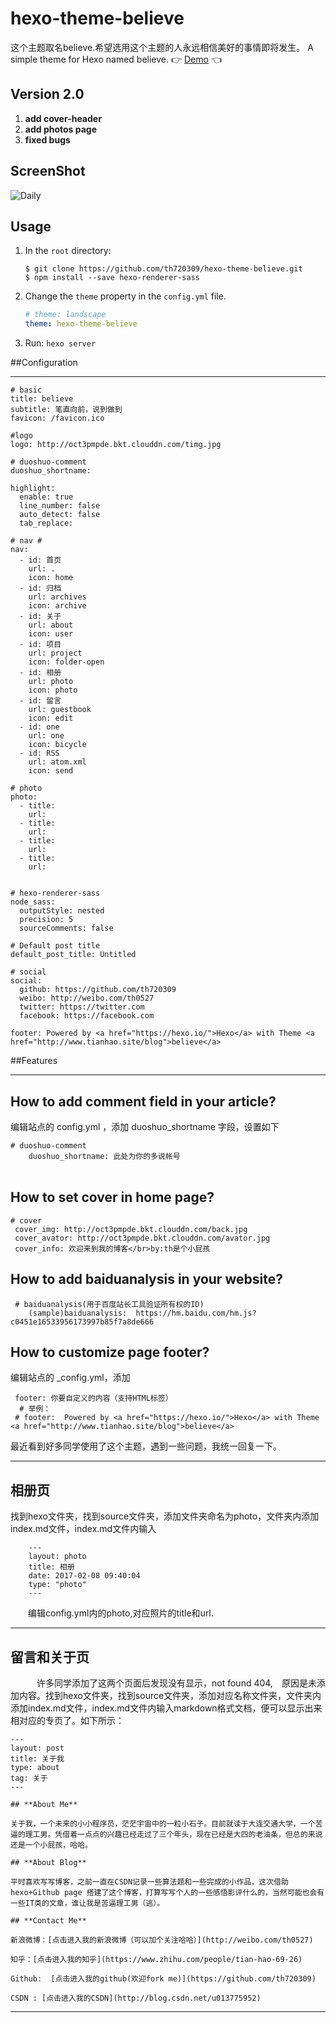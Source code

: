 # hexo-theme-believe


这个主题取名believe.希望选用这个主题的人永远相信美好的事情即将发生。
A simple theme for Hexo named believe. :point_right: [Demo](http://www.tianhao.site/blog) :point_left:

## Version 2.0 

 1. **add cover-header**
 2. **add photos page**
 3. **fixed bugs**

## ScreenShot
![Daily](http://oct3pmpde.bkt.clouddn.com/fengmian.jpg)

## Usage
1. In the `root` directory:
    ```git
    $ git clone https://github.com/th720309/hexo-theme-believe.git
    $ npm install --save hexo-renderer-sass
    ```

2. Change the `theme` property in the `config.yml` file.
    ```yml
    # theme: landscape
    theme: hexo-theme-believe
    ```

3. Run: `hexo server`


##Configuration
     


----------


```
# basic
title: believe
subtitle: 笔直向前，说到做到
favicon: /favicon.ico

#logo
logo: http://oct3pmpde.bkt.clouddn.com/timg.jpg

# duoshuo-comment
duoshuo_shortname: 

highlight:
  enable: true
  line_number: false
  auto_detect: false
  tab_replace:

# nav #
nav:
  - id: 首页
    url: .
    icon: home
  - id: 归档
    url: archives
    icon: archive
  - id: 关于
    url: about
    icon: user
  - id: 项目
    url: project
    icon: folder-open
  - id: 相册
    url: photo
    icon: photo
  - id: 留言
    url: guestbook
    icon: edit
  - id: one
    url: one
    icon: bicycle
  - id: RSS
    url: atom.xml
    icon: send
    
# photo
photo:
  - title: 
    url: 
  - title: 
    url: 
  - title: 
    url: 
  - title: 
    url: 
 

# hexo-renderer-sass
node_sass:
  outputStyle: nested
  precision: 5
  sourceComments: false

# Default post title
default_post_title: Untitled

# social
social:
  github: https://github.com/th720309
  weibo: http://weibo.com/th0527
  twitter: https://twitter.com
  facebook: https://facebook.com

footer: Powered by <a href="https://hexo.io/">Hexo</a> with Theme <a href="http://www.tianhao.site/blog">believe</a>
```

##Features


----------

How to add comment field in your article?
-----------------------------------------

    
  编辑站点的 config.yml ，添加 duoshuo_shortname 字段，设置如下  
             
    # duoshuo-comment
        duoshuo_shortname: 此处为你的多说帐号
           　

How to set cover in home page?
-----------------------------------------

    # cover
     cover_img: http://oct3pmpde.bkt.clouddn.com/back.jpg
     cover_avator: http://oct3pmpde.bkt.clouddn.com/avator.jpg
     cover_info: 欢迎来到我的博客</br>by:th是个小屁孩

How to add baiduanalysis in your website?
-----------------------------------------

        
     # baiduanalysis(用于百度站长工具验证所有权的ID)
        (sample)baiduanalysis:  https://hm.baidu.com/hm.js?c0451e16533956173997b85f7a8de666
           

How to customize page footer?
-----------------------------

编辑站点的 _config.yml，添加

     footer: 你要自定义的内容（支持HTML标签）
      # 举例：
     # footer:  Powered by <a href="https://hexo.io/">Hexo</a> with Theme <a href="http://www.tianhao.site/blog">believe</a>


最近看到好多同学使用了这个主题，遇到一些问题，我统一回复一下。

----------


## 相册页 ##

  找到hexo文件夹，找到source文件夹，添加文件夹命名为photo，文件夹内添加index.md文件，index.md文件内输入

 
        ---
        layout: photo
        title: 相册
        date: 2017-02-08 09:40:04
        type: "photo"
        ---         

　　编辑config.yml内的photo,对应照片的title和url.

----------
## 留言和关于页 ##

　　　许多同学添加了这两个页面后发现没有显示，not found 404,　原因是未添加内容。找到hexo文件夹，找到source文件夹，添加对应名称文件夹，文件夹内添加index.md文件，index.md文件内输入markdown格式文档，便可以显示出来相对应的专页了。如下所示：

```
---
layout: post
title: 关于我　
type: about
tag: 关于
---

## **About Me**

关于我，一个未来的小小程序员，茫茫宇宙中的一粒小石子。目前就读于大连交通大学，一个苦逼的理工男。凭借着一点点的兴趣已经走过了三个年头，现在已经是大四的老油条，但总的来说还是一个小屁孩，哈哈。

## **About Blog**

平时喜欢写写博客，之前一直在CSDN记录一些算法题和一些完成的小作品，这次借助hexo+Github page 搭建了这个博客，打算写写个人的一些感悟影评什么的，当然可能也会有一些IT类的文章，谁让我是苦逼理工男（逃）。

## **Contact Me**

新浪微博：[点击进入我的新浪微博（可以加个关注哈哈）](http://weibo.com/th0527)

知乎：[点击进入我的知乎](https://www.zhihu.com/people/tian-hao-69-26)

Github:  [点击进入我的github(欢迎fork me)](https://github.com/th720309)

CSDN : [点击进入我的CSDN](http://blog.csdn.net/u013775952)
```


----------
